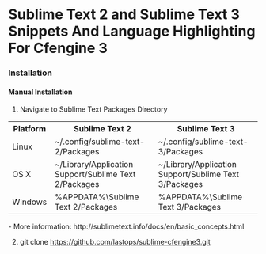 # Sublime Text 2 and Sublime Text 3 Snippets And Language Highlighting For Cfengine 3

### Installation

#### Manual Installation

1. Navigate to Sublime Text Packages Directory

  <table>
    <tr>
      <th>Platform</th>
      <th>Sublime Text 2</th>
      <th>Sublime Text 3</th>
    </tr>
    <tr>
      <td>Linux</td>
      <td>~/.config/sublime-text-2/Packages</td>
      <td>~/.config/sublime-text-3/Packages</td>
    </tr>
    <tr>
      <td>OS X</td>
      <td>~/Library/Application Support/Sublime Text 2/Packages</td>
      <td>~/Library/Application Support/Sublime Text 3/Packages</td>
    </tr>
    <tr>
      <td>Windows</td>
      <td>%APPDATA%\Sublime Text 2/Packages</td>
      <td>%APPDATA%\Sublime Text 3/Packages</td>
    </tr>
  </table>
  - More information: http://sublimetext.info/docs/en/basic_concepts.html

2. git clone https://github.com/lastops/sublime-cfengine3.git
